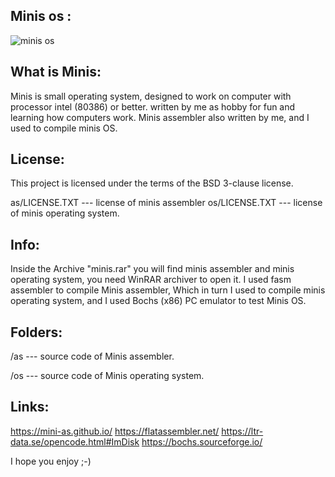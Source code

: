 ## Minis os :
![minis os](/os/snapshot.png)

## What is Minis:
Minis is small operating system, designed to work on 
computer with processor intel (80386) or better.
written by me as hobby for fun and learning how
computers work.
Minis assembler also written by me, and I used to compile minis OS.

## License:
This project is licensed under the terms of the BSD 3-clause license.

as/LICENSE.TXT --- license of minis assembler
os/LICENSE.TXT --- license of minis operating system.


## Info:
Inside the Archive "minis.rar" you will find minis assembler and minis operating system, you need WinRAR archiver to open it.
I used fasm assembler to compile Minis assembler, Which in turn I used to compile minis operating system, and I used Bochs (x86) PC emulator to test Minis OS.

## Folders:
/as --- source code of Minis assembler.

/os --- source code of Minis operating system.

## Links:
https://mini-as.github.io/
https://flatassembler.net/
https://ltr-data.se/opencode.html#ImDisk
https://bochs.sourceforge.io/

I hope you enjoy ;-)

